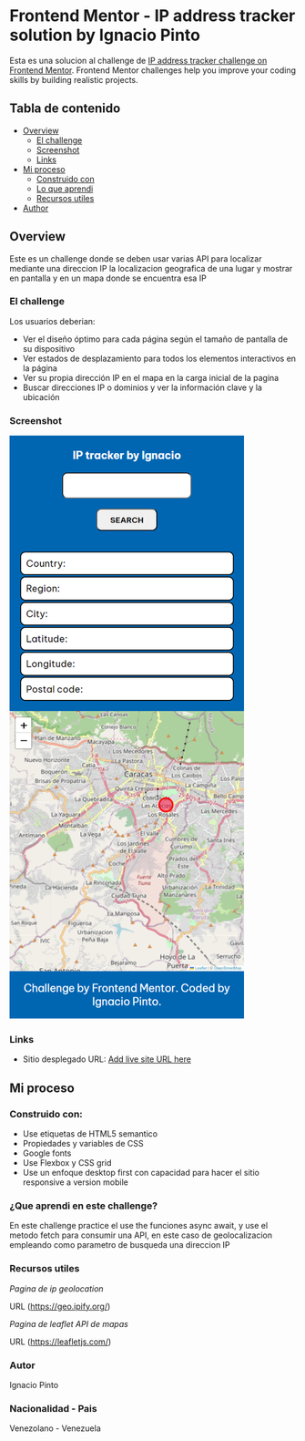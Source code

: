 # Frontend Mentor - IP address tracker solution by Ignacio Pinto

Esta es una solucion al challenge de [IP address tracker challenge on Frontend Mentor](https://www.frontendmentor.io/challenges/ip-address-tracker-I8-0yYAH0). Frontend Mentor challenges help you improve your coding skills by building realistic projects. 

## Tabla de contenido

- [Overview](#overview)
  - [El challenge](#the-challenge)
  - [Screenshot](#screenshot)
  - [Links](#links)
- [Mi proceso](#my-process)
  - [Construido con](#built-with)
  - [Lo que aprendi](#what-i-learned)
  - [Recursos utiles](#useful-resources)
- [Author](#author)

## Overview

Este es un challenge donde se deben usar varias API para localizar mediante una direccion IP la localizacion geografica de una lugar y mostrar en pantalla y en un mapa donde se encuentra esa IP

### El challenge

Los usuarios deberian:

- Ver el diseño óptimo para cada página según el tamaño de pantalla de su dispositivo
- Ver estados de desplazamiento para todos los elementos interactivos en la página
- Ver su propia dirección IP en el mapa en la carga inicial de la pagina
- Buscar direcciones IP o dominios y ver la información clave y la ubicación

### Screenshot

![](./img/Frontend-Mentor-IP-Address-Tracker%202.png)

### Links

- Sitio desplegado URL: [Add live site URL here](https://github.com/Pinto2291/ip-tracker-proyecto)

## Mi proceso

### Construido con:

- Use etiquetas de HTML5 semantico
- Propiedades y variables de CSS
- Google fonts
- Use Flexbox y CSS grid
- Use un enfoque desktop first con capacidad para hacer el sitio responsive a version mobile

### ¿Que aprendi en este challenge?

En este challenge practice el use the funciones async await, y use el metodo fetch para consumir una API, en este caso de geolocalizacion empleando como parametro de busqueda una direccion IP

### Recursos utiles

*Pagina de ip geolocation*

URL (https://geo.ipify.org/)

*Pagina de leaflet API de mapas*

URL (https://leafletjs.com/)

### Autor

Ignacio Pinto

### Nacionalidad - Pais

Venezolano - Venezuela